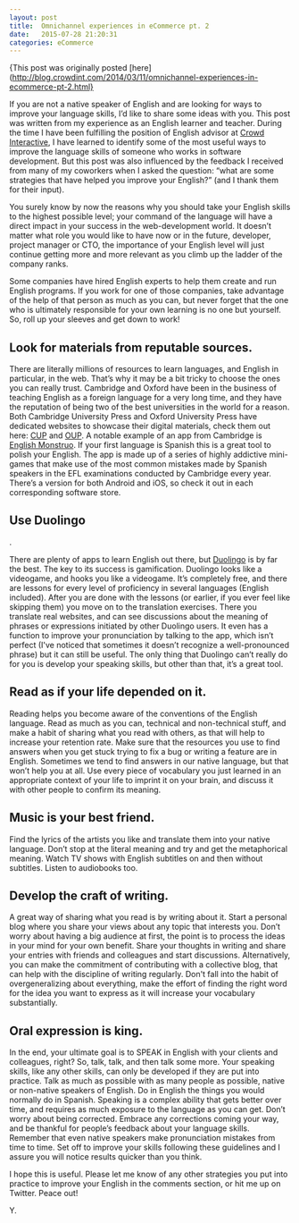 ```yaml
---
layout: post
title:  Omnichannel experiences in eCommerce pt. 2
date:   2015-07-28 21:20:31
categories: eCommerce
---
```

{This post was originally posted [here](http://blog.crowdint.com/2014/03/11/omnichannel-experiences-in-ecommerce-pt-2.html}

If you are not a native speaker of English and are looking for ways to improve your language skills, I’d like to share some ideas with you. This post was written from my experience as an English learner and teacher. During the time I have been fulfilling the position of English advisor at [Crowd Interactive](https://www.crowdint.com/), I have learned to identify some of the most useful ways to improve the language skills of someone who works in software development. But this post was also influenced by the feedback I received from many of my coworkers when I asked the question: “what are some strategies that have helped you improve your English?” (and I thank them for their input).

You surely know by now the reasons why you should take your English skills to the highest possible level; your command of the language will have a direct impact in your success in the web-development world. It doesn’t matter what role you would like to have now or in the future, developer, project manager or CTO, the importance of your English level will just continue getting more and more relevant as you climb up the ladder of the company ranks.

Some companies have hired English experts to help them create and run English programs. If you work for one of those companies, take advantage of the help of that person as much as you can, but never forget that the one who is ultimately responsible for your own learning is no one but yourself. So, roll up your sleeves and get down to work!

<h2>Look for materials from reputable sources.</h2>

There are literally millions of resources to learn languages, and English in particular, in the web. That’s why it may be a bit tricky to choose the ones you can really trust. Cambridge and Oxford have been in the business of teaching English as a foreign language for a very long time, and they have the reputation of being two of the best universities in the world for a reason. Both Cambridge University Press and Oxford University Press have dedicated websites to showcase their digital materials, check them out here: [CUP](http://www.cambridgeenglish.org/) and [OUP](https://elt.oup.com/?cc=mx&selLanguage=enuniversities). A notable example of an app from Cambridge is [English Monstruo](http://www.englishmonstruo.org/). If your first language is Spanish this is a great tool to polish your English. The app is made up of a series of highly addictive mini-games that make use of the most common mistakes made by Spanish speakers in the EFL examinations conducted by Cambridge every year. There’s a version for both Android and iOS, so check it out in each corresponding software store.

<h2>Use Duolingo</h2>.

There are plenty of apps to learn English out there, but [Duolingo](https://www.duolingo.com/) is by far the best. The key to its success is gamification. Duolingo looks like a videogame, and hooks you like a videogame. It’s completely free, and there are lessons for every level of proficiency in several languages (English included). After you are done with the lessons (or earlier, if you ever feel like skipping them) you move on to the translation exercises. There you translate real websites, and can see discussions about the meaning of phrases or expressions initiated by other Duolingo users. It even has a function to improve your pronunciation by talking to the app, which isn’t perfect (I've noticed that sometimes it doesn’t recognize a well-pronounced phrase) but it can still be useful. The only thing that Duolingo can’t really do for you is develop your speaking skills, but other than that, it’s a great tool.

<h2>Read as if your life depended on it.</h2>

Reading helps you become aware of the conventions of the English language. Read as much as you can, technical and non-technical stuff, and make a habit of sharing what you read with others, as that will help to increase your retention rate. Make sure that the resources you use to find answers when you get stuck trying to fix a bug or writing a feature are in English. Sometimes we tend to find answers in our native language, but that won’t help you at all. Use every piece of vocabulary you just learned in an appropriate context of your life to imprint it on your brain, and discuss it with other people to confirm its meaning.

<h2>Music is your best friend.</h2>

Find the lyrics of the artists you like and translate them into your native language. Don’t stop at the literal meaning and try and get the metaphorical meaning. Watch TV shows with English subtitles on and then without subtitles. Listen to audiobooks too.

<h2>Develop the craft of writing.</h2>

A great way of sharing what you read is by writing about it. Start a personal blog where you share your views about any topic that interests you. Don’t worry about having a big audience at first, the point is to process the ideas in your mind for your own benefit. Share your thoughts in writing and share your entries with friends and colleagues and start discussions. Alternatively, you can make the commitment of contributing with a collective blog, that can help with the discipline of writing regularly. Don't fall into the habit of overgeneralizing about everything, make the effort of finding the right word for the idea you want to express as it will increase your vocabulary substantially.

<h2>Oral expression is king.</h2>

In the end, your ultimate goal is to SPEAK in English with your clients and colleagues, right? So, talk, talk, and then talk some more. Your speaking skills, like any other skills, can only be developed if they are put into practice. Talk as much as possible with as many people as possible, native or non-native speakers of English. Do in English the things you would normally do in Spanish. Speaking is a complex ability that gets better over time, and requires as much exposure to the language as you can get. Don’t worry about being corrected. Embrace any corrections coming your way, and be thankful for people’s feedback about your language skills. Remember that even native speakers make pronunciation mistakes from time to time. Set off to improve your skills following these guidelines and I assure you will notice results quicker than you think.

I hope this is useful. Please let me know of any other strategies you put into practice to improve your English in the comments section, or hit me up on Twitter. Peace out!

Y.
